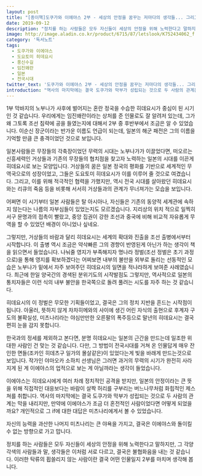 ```yaml
---
layout: post
title: "[종이책]도쿠가와 이에야스 2부 - 세상의 안정을 꿈꾸는 저마다의 생각들... 그리고, 불협화음"
date: 2019-09-12
description: "정치를 하는 사람들은 모두 자신들이 세상의 안정을 위해 노력한다고 말하지만, 그 각양각색의 사람들과 말, 생각들은 이처럼 서로 다르고, 결국은 불협화음을 내는 것 같습니다. 이러한 탁류의 휩쓸리지 않는 사람이란 결국 어떤 인물일지 2부를 마치며 생각해 봅니다."
image: http://image.aladin.co.kr/product/6715/87/letslook/K752434062_f.jpg
category: '독서노트'
tags: 
  - 도쿠가와 이에야스
  - 도요토미 히데요시
  - 풍신수길
  - 임진왜란
  - 일본
  - 전국시대
twitter_text: '도쿠가와 이에야스 2부 - 세상의 안정을 꿈꾸는 저마다의 생각들... 그리고, 불협화음'
introduction: "역사의 마지막에는 결국 도쿠가와 막부가 성립되는 것으로 두 사람의 관계는 막을 내리지만, 만약에 이에야스가 조금 더 혼전적인 사람이었다면 어떻게 되었을까요?"
---
```


1부 막바지의 노부나가 사후에 벌어지는 혼란 정국을 수습한 히데요시가 중심이 된 시기인 것 같습니다.
우리에게는 임진왜란이라는 상처를 준 인물로도 잘 알려저 있는데, 그가 왜 그토록 조선 침략에 공을 들였는지에 대해서 2부 중 후반부에서 조금은 알 수 있었습니다.
이순신 장군이라는 반가운 이름도 언급이 되는데, 일본의 해군 패전은 그의 이름을 기억할 만큼 큰 충격이었던 것으로 보입니다.

일본사람들은 무장들의 각축장이었던 무력의 시대는 노부나가가 이끌었다면, 떠오르는 신흥세력인 거상들과 기존의 무장들의 협치점을 찾고자 노력하는 일본의 시대를 이끈게 히데요시로 보는 모양입니다.
거상들의 꿈은 일본 정국의 평화를 기반으로 세계적인 무역국으로의 성장이었고, 그들은 도요토미 히데요시가 이를 이루어 줄 것으로 여겼습니다. 그리고, 이를 위해 적극적인 협력을 가했지만, 역시 전국 시대를 살아왔던 히데요시와는 리큐의 죽음 등을 비롯해 서서히 거상들과의 관계가 무너져가는 모습을 보입니다.

어쩌면 이 시기부터 일본 사람들은 탈 아시아나, 자신들은 기존의 동양적 세계관에 속하지 않는다는 나름의 자부심들이 있었는지도 모르겠습니다. 지리상의 위치 적으로 일찍히 서구 문명과의 접촉이 빨랐고, 중앙 집권이 강한 조선과 중국에 비해 비교적 자유롭게 무역을 할 수 있었던 배경이 아니었나 싶네요.

그렇지만, 거상들의 바람과 달리 히데요시는 세계의 확대와 진출을 조선 출병에서부터 시작합니다. 이 출병 역시 조금은 약삭빠른 그의 경향이 반영된게 아닌가 하는 생각이 책을 읽으면서 들었습니다. 나눠줄 영지가 부족해지자 명나라 정벌(조선 정벌은 초기 과정으로)을 통해 영지를 확보하겠다는 어찌보면 내부의 불만을 외부로 돌리는 선동적인 모습은 노부나가 밑에서 자주 보여주던 히데요시의 일면을 적나라하게 보여준 사례였습니다. 최근에 한일 양국간의 경색된 분위기도의 시작발점도 그렇지만, 역사적으로 일본의 통치자들은 이런 식의 내부 불안을 한국쪽으로 돌려 풀려는 시도를 자주 하는 것 같습니다.

히데요시의 이 정벌은 무모한 기획들이었고, 결국은 그의 정치 지반을 흔드는 시작점이 됩니다. 아울러, 뜻하지 않게 차차히메와의 사이에 생긴 어린 자식의 출현으로 후계자 구도의 불확실성, 미츠나리라는 야심만만한 오른팔의 폭주등으로 말년의 히데요시는 결국 편히 눈을 감지 못합니다.

한국과의 정세를 제외하고 본다면, 분명 히데요시는 일본의 근간을 만드는데 일조한 위대한 사람인 건 맞는 것 같습니다. 다만, 그 방법이 전국시대를 거쳐 온 인물답게 매우 잔인한 면들(조카인 히데츠구 일가의 몰살같은)이 있었다는게 빛을 바래게 만드는것으로 보입니다. 작가인 야마오카 소하치 선생님은 그러면 과거의 무력의 시기가 완전히 사라지게 된 게 이에야스의 업적으로 보는 게 아닐까라는 생각이 들었습니다.

이에야스는 히데요시에게 여러 차례 정치적인 공격을 받지만, 일본의 안정이라는 큰 뜻을 위해 직접적인 대응보다는 바람이 살짝 허리를 구부리는 버느나무처럼 화힙적인 제스쳐를 취합니다. 역사의 마지막에는 결국 도쿠가와 막부가 성립되는 것으로 두 사람의 관계는 막을 내리지만, 만약에 이에야스가 조금 더 혼전적인 사람이었다면 어떻게 되었을까요? 개인적으로 그 if에 대한 대답은 미츠나리에게서 볼 수 있었습니다.

자신의 능력을 과산한 나머지 미츠나리는 큰 야욕을 가지고, 결국은 이에야스와 돌이킬 수 없는 방향으로 가고 맙니다.

정치를 하는 사람들은 모두 자신들이 세상의 안정을 위해 노력한다고 말하지만, 그 각양각색의 사람들과 말, 생각들은 이처럼 서로 다르고, 결국은 불협화음을 내는 것 같습니다. 이러한 탁류의 휩쓸리지 않는 사람이란 결국 어떤 인물일지 2부를 마치며 생각해 봅니다.